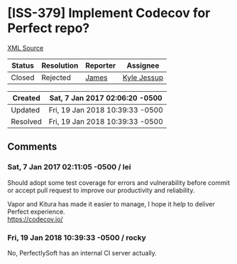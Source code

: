 # [ISS-379] Implement Codecov for Perfect repo?

[XML Source](../xml/ISS-379.xml)
<p></p>





Status|Resolution|Reporter|Assignee
------|----------|--------|--------
Closed|Rejected|[James](Lei)|[Kyle Jessup]($kjessup)





Created|Sat, 7 Jan 2017 02:06:20 -0500
-------|--------------
Updated|Fri, 19 Jan 2018 10:39:33 -0500
Resolved|Fri, 19 Jan 2018 10:39:33 -0500


## Comments




### Sat, 7 Jan 2017 02:11:05 -0500 / lei 

<p><p>Should adopt some test coverage for errors and vulnerability before commit or accept pull request to improve our productivity and reliability.</p>

<p>Vapor and Kitura has made it easier to manage, I hope it help to deliver Perfect experience.<br/>
<a href="https://codecov.io/" class="external-link" rel="nofollow">https://codecov.io/</a></p></p>


### Fri, 19 Jan 2018 10:39:33 -0500 / rocky 

<p><p>No, PerfectlySoft has an internal CI server actually.</p></p>


